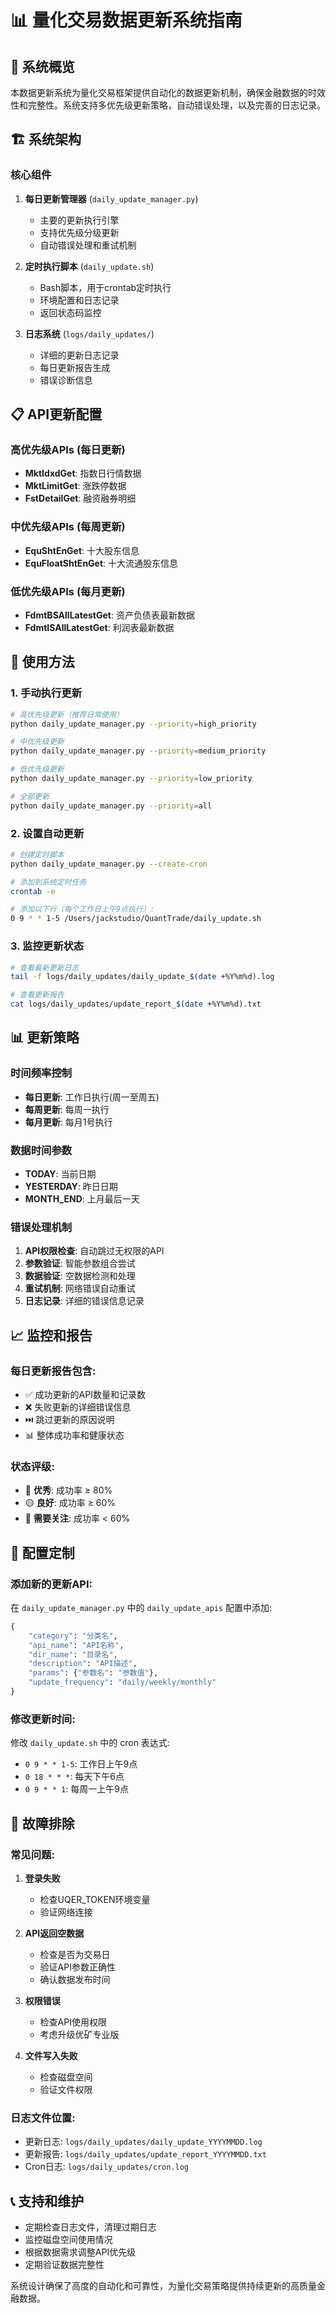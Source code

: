 # 📊 量化交易数据更新系统指南

## 🎯 系统概览

本数据更新系统为量化交易框架提供自动化的数据更新机制，确保金融数据的时效性和完整性。系统支持多优先级更新策略，自动错误处理，以及完善的日志记录。

## 🏗️ 系统架构

### 核心组件

1. **每日更新管理器** (`daily_update_manager.py`)
   - 主要的更新执行引擎
   - 支持优先级分级更新
   - 自动错误处理和重试机制

2. **定时执行脚本** (`daily_update.sh`) 
   - Bash脚本，用于crontab定时执行
   - 环境配置和日志记录
   - 返回状态码监控

3. **日志系统** (`logs/daily_updates/`)
   - 详细的更新日志记录
   - 每日更新报告生成
   - 错误诊断信息

## 📋 API更新配置

### 高优先级APIs (每日更新)
- **MktIdxdGet**: 指数日行情数据
- **MktLimitGet**: 涨跌停数据  
- **FstDetailGet**: 融资融券明细

### 中优先级APIs (每周更新)
- **EquShtEnGet**: 十大股东信息
- **EquFloatShtEnGet**: 十大流通股东信息

### 低优先级APIs (每月更新)
- **FdmtBSAllLatestGet**: 资产负债表最新数据
- **FdmtISAllLatestGet**: 利润表最新数据

## 🚀 使用方法

### 1. 手动执行更新

```bash
# 高优先级更新（推荐日常使用）
python daily_update_manager.py --priority=high_priority

# 中优先级更新  
python daily_update_manager.py --priority=medium_priority

# 低优先级更新
python daily_update_manager.py --priority=low_priority

# 全部更新
python daily_update_manager.py --priority=all
```

### 2. 设置自动更新

```bash
# 创建定时脚本
python daily_update_manager.py --create-cron

# 添加到系统定时任务
crontab -e

# 添加以下行（每个工作日上午9点执行）:
0 9 * * 1-5 /Users/jackstudio/QuantTrade/daily_update.sh
```

### 3. 监控更新状态

```bash
# 查看最新更新日志
tail -f logs/daily_updates/daily_update_$(date +%Y%m%d).log

# 查看更新报告
cat logs/daily_updates/update_report_$(date +%Y%m%d).txt
```

## 📊 更新策略

### 时间频率控制

- **每日更新**: 工作日执行(周一至周五)
- **每周更新**: 每周一执行
- **每月更新**: 每月1号执行

### 数据时间参数

- **TODAY**: 当前日期
- **YESTERDAY**: 昨日日期  
- **MONTH_END**: 上月最后一天

### 错误处理机制

1. **API权限检查**: 自动跳过无权限的API
2. **参数验证**: 智能参数组合尝试
3. **数据验证**: 空数据检测和处理
4. **重试机制**: 网络错误自动重试
5. **日志记录**: 详细的错误信息记录

## 📈 监控和报告

### 每日更新报告包含:

- ✅ 成功更新的API数量和记录数
- ❌ 失败更新的详细错误信息
- ⏭️ 跳过更新的原因说明
- 📊 整体成功率和健康状态

### 状态评级:

- 🎊 **优秀**: 成功率 ≥ 80%
- 🟡 **良好**: 成功率 ≥ 60%  
- 🔴 **需要关注**: 成功率 < 60%

## 🔧 配置定制

### 添加新的更新API:

在 `daily_update_manager.py` 中的 `daily_update_apis` 配置中添加:

```python
{
    "category": "分类名",
    "api_name": "API名称",
    "dir_name": "目录名",
    "description": "API描述",
    "params": {"参数名": "参数值"},
    "update_frequency": "daily/weekly/monthly"
}
```

### 修改更新时间:

修改 `daily_update.sh` 中的 cron 表达式:
- `0 9 * * 1-5`: 工作日上午9点
- `0 18 * * *`: 每天下午6点
- `0 9 * * 1`: 每周一上午9点

## 🚨 故障排除

### 常见问题:

1. **登录失败**
   - 检查UQER_TOKEN环境变量
   - 验证网络连接

2. **API返回空数据**
   - 检查是否为交易日
   - 验证API参数正确性
   - 确认数据发布时间

3. **权限错误**
   - 检查API使用权限
   - 考虑升级优矿专业版

4. **文件写入失败**
   - 检查磁盘空间
   - 验证文件权限

### 日志文件位置:

- 更新日志: `logs/daily_updates/daily_update_YYYYMMDD.log`
- 更新报告: `logs/daily_updates/update_report_YYYYMMDD.txt`
- Cron日志: `logs/daily_updates/cron.log`

## 📞 支持和维护

- 定期检查日志文件，清理过期日志
- 监控磁盘空间使用情况
- 根据数据需求调整API优先级
- 定期验证数据完整性

系统设计确保了高度的自动化和可靠性，为量化交易策略提供持续更新的高质量金融数据。